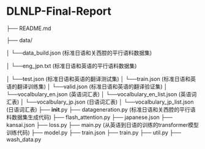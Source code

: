 # DLNLP-Final-Report

├── README.md 

├── data/

│   └──data_build.json (标准日语和关西腔的平行语料数据集)

│   └──eng_jpn.txt (标准日语和英语的平行语料数据集)

│   └──test.json (标准日语和英语的翻译测试集)
│   └──train.json (标准日语和英语的翻译训练集)
│   └──valid.json (标准日语和英语的翻译验证集)
│   └──vocalbulary_en.json (英语词汇表)
│   └──vocalbulary_en_list.json (英语词汇表)
│   └──vocalbulary_jp.json (日语词汇表)
│   └──vocalbulary_jp_list.json (日语词汇表)
├── __init__.py
├── datageneration.py (标准日语和关西腔的平行语料数据集生成代码)
├── flash_attention.py
├── japanese.json
├── kansai.json
├── loss.py
├── main.py (从英语到日语的训练的transformer模型训练代码)
├── model.py
├── train.json
├── train.py
├── util.py
├── wash_data.py
